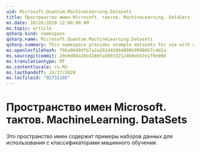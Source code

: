 ```yaml
---
uid: Microsoft.Quantum.MachineLearning.Datasets
title: Пространство имен Microsoft. тактов. MachineLearning. DataSets
ms.date: 10/26/2020 12:00:00 AM
ms.topic: article
qsharp.kind: namespace
qsharp.name: Microsoft.Quantum.MachineLearning.Datasets
qsharp.summary: This namespace provides example datasets for use with quantum machine learning classifiers.
ms.openlocfilehash: f98a0049dfb7a2a201441064008b9998667c4d2a
ms.sourcegitcommit: 29e0d88a30e4166fa580132124b0eb57e1f0e986
ms.translationtype: MT
ms.contentlocale: ru-RU
ms.lasthandoff: 10/27/2020
ms.locfileid: "92731105"
---
```

# <a name="microsoftquantummachinelearningdatasets-namespace"></a>Пространство имен Microsoft. тактов. MachineLearning. DataSets

Это пространство имен содержит примеры наборов данных для использования с классификаторами машинного обучения.


